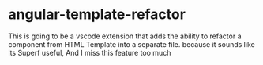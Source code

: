 # angular-template-refactor
This is going to be a vscode extension that adds the ability to refactor a component from HTML Template into a separate file. because it sounds like its Superf useful, And I miss this feature too much
